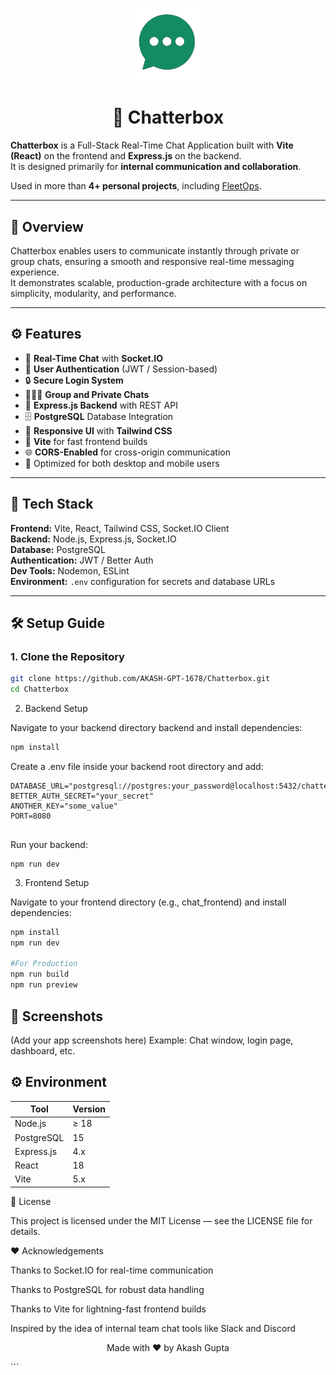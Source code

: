 <p align="center">
  <img src="chat_frontend/public/chatlogo.png" alt="app logo" width="120" />
</p>

<h1 align="center">💬 Chatterbox</h1>

**Chatterbox** is a Full-Stack Real-Time Chat Application built with **Vite (React)** on the frontend and **Express.js** on the backend.  
It is designed primarily for **internal communication and collaboration**.  

Used in more than **4+ personal projects**, including [FleetOps](https://github.com/AKASH-GPT-1678/FleetOps).

---

## 🚀 Overview

Chatterbox enables users to communicate instantly through private or group chats, ensuring a smooth and responsive real-time messaging experience.  
It demonstrates scalable, production-grade architecture with a focus on simplicity, modularity, and performance.

---

## ⚙️ Features

- 💬 **Real-Time Chat** with **Socket.IO**
- 👤 **User Authentication** (JWT / Session-based)
- 🔒 **Secure Login System**
- 🧑‍🤝‍🧑 **Group and Private Chats**
- 📡 **Express.js Backend** with REST API
- 🗄️ **PostgreSQL** Database Integration
- 🎨 **Responsive UI** with **Tailwind CSS**
- 🚀 **Vite** for fast frontend builds
- 🌐 **CORS-Enabled** for cross-origin communication
- 📱 Optimized for both desktop and mobile users

---

## 🧩 Tech Stack

**Frontend:** Vite, React, Tailwind CSS, Socket.IO Client  
**Backend:** Node.js, Express.js, Socket.IO  
**Database:** PostgreSQL  
**Authentication:** JWT / Better Auth  
**Dev Tools:** Nodemon, ESLint  
**Environment:** `.env` configuration for secrets and database URLs  

---

## 🛠️ Setup Guide

### 1. Clone the Repository

```bash
git clone https://github.com/AKASH-GPT-1678/Chatterbox.git
cd Chatterbox
```
2. Backend Setup

Navigate to your backend directory backend and install dependencies:

```bash
npm install

```

Create a .env file inside your backend root directory and add:

```
DATABASE_URL="postgresql://postgres:your_password@localhost:5432/chatterbox"
BETTER_AUTH_SECRET="your_secret"
ANOTHER_KEY="some_value"
PORT=8080


```
Run your backend:
```
npm run dev
```

3. Frontend Setup

Navigate to your frontend directory (e.g., chat_frontend) and install dependencies:

```bash
npm install
npm run dev 

#For Production
npm run build
npm run preview

```

## 📸 Screenshots

(Add your app screenshots here)
Example: Chat window, login page, dashboard, etc.



## ⚙️ Environment

| Tool       | Version |
| ---------- | ------- |
| Node.js    | ≥ 18    |
| PostgreSQL | 15      |
| Express.js | 4.x     |
| React      | 18      |
| Vite       | 5.x     |

📄 License

This project is licensed under the MIT License — see the LICENSE
 file for details.

❤️ Acknowledgements

Thanks to Socket.IO for real-time communication

Thanks to PostgreSQL for robust data handling

Thanks to Vite for lightning-fast frontend builds

Inspired by the idea of internal team chat tools like Slack and Discord

<p align="center">Made with ❤️ by Akash Gupta</p> ```